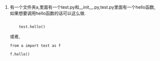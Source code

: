 1. 有一个文件夹a,里面有一个test.py和__init__.py,test.py里面有一个hello函数,如果想要调用hello函数的话可以这么做.
	```from a import test
		
		test.hello()
	```
	
	或者,
	```
	from a import test as f
	
	f.hello()
	```
